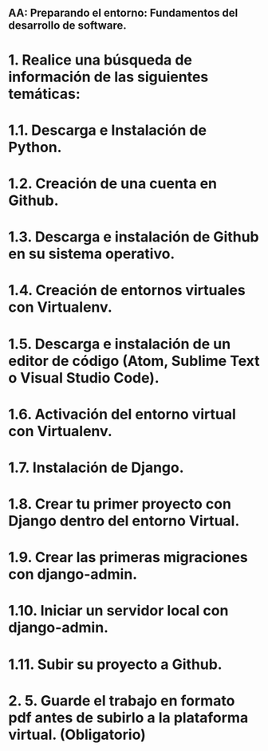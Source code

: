 ## AA: Preparando el entorno: Fundamentos del desarrollo de software.

# 1. Realice una búsqueda de información de las siguientes temáticas:

# 1.1. Descarga e Instalación de Python.

# 1.2. Creación de una cuenta en Github.

# 1.3. Descarga e instalación de Github en su sistema operativo.

# 1.4. Creación de entornos virtuales con Virtualenv.

# 1.5. Descarga e instalación de un editor de código (Atom, Sublime Text o Visual Studio Code).

# 1.6. Activación del entorno virtual con Virtualenv.

# 1.7. Instalación de Django.

# 1.8. Crear tu primer proyecto con Django dentro del entorno Virtual.

# 1.9. Crear las primeras migraciones con django-admin.

# 1.10. Iniciar un servidor local con django-admin.

# 1.11. Subir su proyecto a Github.

# 2. 5. Guarde el trabajo en formato pdf antes de subirlo a la plataforma virtual. (Obligatorio)

#

#

#

#

#
